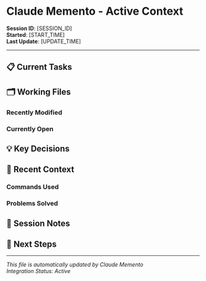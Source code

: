 # Claude Memento - Active Context

**Session ID**: [SESSION_ID]  
**Started**: [START_TIME]  
**Last Update**: [UPDATE_TIME]

---

## 📋 Current Tasks
<!-- Active tasks from TodoWrite -->

## 🗂️ Working Files

### Recently Modified
<!-- Files edited with Edit/MultiEdit -->

### Currently Open  
<!-- Files read with Read tool -->

## 💡 Key Decisions
<!-- Important architectural and design decisions -->

## 🔄 Recent Context
<!-- Recent conversation summary -->

### Commands Used
<!-- Recent Claude Code commands -->

### Problems Solved
<!-- Issues resolved -->

## 📝 Session Notes
<!-- Additional context and notes -->

## 🎯 Next Steps
<!-- Planned next actions -->

---

*This file is automatically updated by Claude Memento*  
*Integration Status: Active*